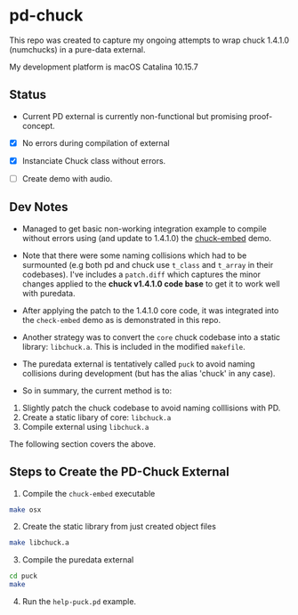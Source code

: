 # pd-chuck


This repo was created to capture my ongoing attempts to wrap chuck 1.4.1.0 (numchucks) in a pure-data external.

My development platform is macOS Catalina 10.15.7


## Status

- Current PD external is currently non-functional but promising proof-concept.

- [x] No errors during compilation of external
- [x] Instanciate Chuck class without errors.
- [ ] Create demo with audio.


## Dev Notes

- Managed to get basic non-working integration example to compile without errors using (and update to 1.4.1.0) the [chuck-embed](https://chuck.stanford.edu/release/files/examples/) demo.

- Note that there were some naming collisions which had to be surmounted (e.g both pd and chuck use `t_class` and `t_array` in their codebases). I've includes a `patch.diff` which captures the minor changes applied to the **chuck v1.4.1.0 code base** to get it to work well with puredata.

- After applying the patch to the 1.4.1.0 core code, it was integrated into the `check-embed` demo as is demonstrated in this repo.

- Another strategy was to convert the `core` chuck codebase into a static library: `libchuck.a`. This is included in the modified `makefile`.

- The puredata external is tentatively called `puck` to avoid naming collisions during development (but has the alias 'chuck' in any case).

- So in summary, the current method is to:

1. Slightly patch the chuck codebase to avoid naming colllisions with PD.
2. Create a static libary of core: `libchuck.a`
3. Compile external using `libchuck.a`

The following section covers the above.


## Steps to Create the PD-Chuck External


1. Compile the `chuck-embed` executable

```bash
make osx
```

2. Create the static library from just created object files

```bash
make libchuck.a
```

3. Compile the puredata external

```bash
cd puck
make
```

4. Run the `help-puck.pd` example.

